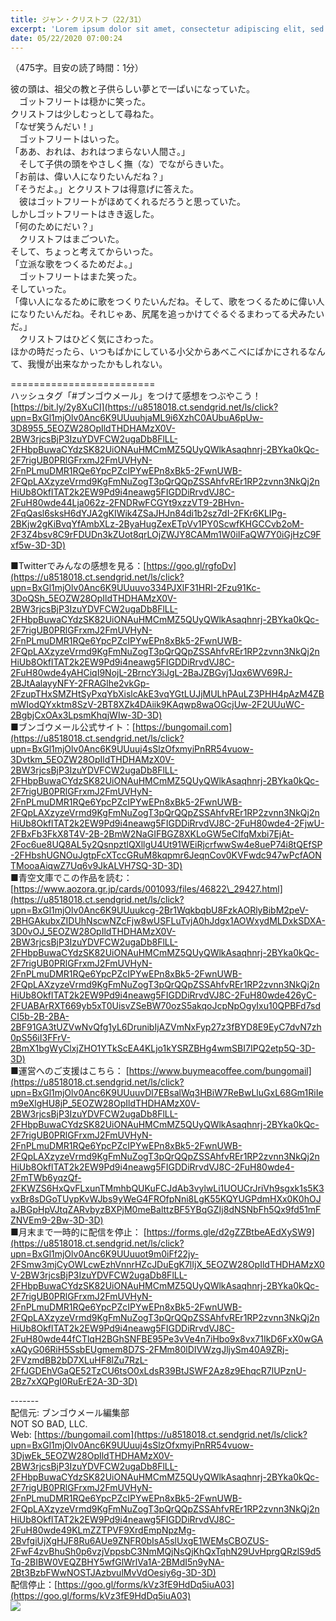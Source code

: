 ```yaml
---
title: ジャン・クリストフ（22/31）
excerpt: 'Lorem ipsum dolor sit amet, consectetur adipiscing elit, sed do eiusmod tempor incididunt ut labore et dolore magna aliqua. Praesent elementum facilisis leo vel fringilla est ullamcorper eget. At imperdiet dui accumsan sit amet nulla facilisi morbi tempus.'
date: 05/22/2020 07:00:24
---
```


（475字。目安の読了時間：1分）  
  
彼の頭は、祖父の教と子供らしい夢とで一ぱいになっていた。  
　ゴットフリートは穏かに笑った。  
クリストフは少しむっとして尋ねた。  
「なぜ笑うんだい！」  
　ゴットフリートはいった。  
「ああ、おれは、おれはつまらない人間さ。」  
　そして子供の頭をやさしく撫（な）でながらきいた。  
「お前は、偉い人になりたいんだね？」  
「そうだよ。」とクリストフは得意げに答えた。  
　彼はゴットフリートがほめてくれるだろうと思っていた。  
しかしゴットフリートはきき返した。  
「何のためにだい？」  
　クリストフはまごついた。  
そして、ちょっと考えてからいった。  
「立派な歌をつくるためだよ。」  
　ゴットフリートはまた笑った。  
そしていった。  
「偉い人になるために歌をつくりたいんだね。そして、歌をつくるために偉い人になりたいんだね。それじゃあ、尻尾を追っかけてぐるぐるまわってる犬みたいだ。」  
　クリストフはひどく気にさわった。  
ほかの時だったら、いつもばかにしている小父からあべこべにばかにされるなんて、我慢が出来なかったかもしれない。  
  
\=========================  
ハッシュタグ「#ブンゴウメール」をつけて感想をつぶやこう！　  
[https://bit.ly/2y8XuCI](https://u8518018.ct.sendgrid.net/ls/click?upn=BxGl1mjOlv0Anc6K9UUuuhjaML9i6XzhC0AUbuA6pUw-3D8955_5EOZW28OpIldTHDHAMzX0V-2BW3rjcsBjP3IzuYDVFCW2ugaDb8FlLL-2FHbpBuwaCYdzSK82UiONAuHMCmMZ5QUyQWlkAsaqhnrj-2BYka0kQc-2F7rigUB0PRlGFrxmJ2FmUVHyN-2FnPLmuDMR1RQe6YpcPZcIPYwEPn8xBk5-2FwnUWB-2FQpLAXzyzeVrmd9KgFmNuZogT3pQrQQpZSSAhfvREr1RP2zvnn3NkQj2nHiUb8OkflTAT2k2EW9Pd9i4neawg5FIGDDiRrvdVJ8C-2FuH80wde44Lja062z-2FNDRwFCGYt9xzzVT9-2BHvn-2FqQasl6sksH6dYJA2gKIWik4ZSaJHJn84di1b2sz7dI-2FKr6KLIPg-2BKjw2gKiBvqYfAmbXLz-2ByaHugZexETpVv1PY0ScwfKHGCCvb2oM-2F3Z4bsv8C9rFDUDn3kZUot8qrLOjZWJY8CAMm1W0iIFaQW7Y0iGjHzC9Fxf5w-3D-3D)  
  
■Twitterでみんなの感想を見る：[https://goo.gl/rgfoDv](https://u8518018.ct.sendgrid.net/ls/click?upn=BxGl1mjOlv0Anc6K9UUuuvo334PJXlF31HRI-2Fzu91Kc-3DoQSh_5EOZW28OpIldTHDHAMzX0V-2BW3rjcsBjP3IzuYDVFCW2ugaDb8FlLL-2FHbpBuwaCYdzSK82UiONAuHMCmMZ5QUyQWlkAsaqhnrj-2BYka0kQc-2F7rigUB0PRlGFrxmJ2FmUVHyN-2FnPLmuDMR1RQe6YpcPZcIPYwEPn8xBk5-2FwnUWB-2FQpLAXzyzeVrmd9KgFmNuZogT3pQrQQpZSSAhfvREr1RP2zvnn3NkQj2nHiUb8OkflTAT2k2EW9Pd9i4neawg5FIGDDiRrvdVJ8C-2FuH80wde4yAHCiqI9NojL-2BrncY3iJgL-2BaJZBGvj1Jqx6WV69RJ-2BJtAalayyNFY-2FRAGlhe2vkGp-2FzupTHxSMZHtSyPxqYbXislcAkE3vqYGtLUJjMULhPAuLZ3PHH4pAzM4ZBmWIodQYxktm8SzV-2BT8XZk4DAiik9KAqwp8waOGcjUw-2F2UUuWC-2BgbjCxOAx3LpsmKhqjWIw-3D-3D)  
■ブンゴウメール公式サイト：[https://bungomail.com](https://u8518018.ct.sendgrid.net/ls/click?upn=BxGl1mjOlv0Anc6K9UUuuj4sSlzOfxmyiPnRR54vuow-3Dvtkm_5EOZW28OpIldTHDHAMzX0V-2BW3rjcsBjP3IzuYDVFCW2ugaDb8FlLL-2FHbpBuwaCYdzSK82UiONAuHMCmMZ5QUyQWlkAsaqhnrj-2BYka0kQc-2F7rigUB0PRlGFrxmJ2FmUVHyN-2FnPLmuDMR1RQe6YpcPZcIPYwEPn8xBk5-2FwnUWB-2FQpLAXzyzeVrmd9KgFmNuZogT3pQrQQpZSSAhfvREr1RP2zvnn3NkQj2nHiUb8OkflTAT2k2EW9Pd9i4neawg5FIGDDiRrvdVJ8C-2FuH80wde4-2FjwU-2FBxFb3FkX8T4V-2B-2BmW2NaGIFBGZ8XKLoGW5eCIfqMxbi7EjAt-2Foc6ue8UQ8AL5y2QsnpztlQXllgU4Ut91WEiRjcrfwwSw4e8ueP74i8tQEfSP-2FHbshUGNOuJgtpFcXTccGRuM8kqpmr6JeqnCov0KVFwdc947wPcfAONTMooaAiqwZ7Uq6v9JkALVH7SQ-3D-3D)  
■青空文庫でこの作品を読む：[https://www.aozora.gr.jp/cards/001093/files/46822\_29427.html](https://u8518018.ct.sendgrid.net/ls/click?upn=BxGl1mjOlv0Anc6K9UUuukcg-2Br1WqkbqbU8FzkAORlyBibM2peV-2BHGAkubxZIDUhNscwNZcFjw8wUSFLuTvjA0hJdgx1AOWxydMLDxkSDXA-3D0vOJ_5EOZW28OpIldTHDHAMzX0V-2BW3rjcsBjP3IzuYDVFCW2ugaDb8FlLL-2FHbpBuwaCYdzSK82UiONAuHMCmMZ5QUyQWlkAsaqhnrj-2BYka0kQc-2F7rigUB0PRlGFrxmJ2FmUVHyN-2FnPLmuDMR1RQe6YpcPZcIPYwEPn8xBk5-2FwnUWB-2FQpLAXzyzeVrmd9KgFmNuZogT3pQrQQpZSSAhfvREr1RP2zvnn3NkQj2nHiUb8OkflTAT2k2EW9Pd9i4neawg5FIGDDiRrvdVJ8C-2FuH80wde426yC-2FUABArRXT669yb5xT0UisvZSeBW70ozS5akqoJcpNpOgyIxu10QPBFd7sdCI5b-2B-2BA-2BF91GA3tUZVwNvQfg1yL6DrunibIjAZVmNxFyp27z3fBYD8E9EyC7dvN7zh0pS56iI3FFrV-2BmX1bgWyClxjZHO1YTkScEA4KLjo1kYSRZBHg4wmSBI7IPQ2etp5Q-3D-3D)  
■運営へのご支援はこちら： [https://www.buymeacoffee.com/bungomail](https://u8518018.ct.sendgrid.net/ls/click?upn=BxGl1mjOlv0Anc6K9UUuuvDl7EBsalWq3HBiW7ReBwLluGxL68Gm1RiIem9eXlgHU8jP_5EOZW28OpIldTHDHAMzX0V-2BW3rjcsBjP3IzuYDVFCW2ugaDb8FlLL-2FHbpBuwaCYdzSK82UiONAuHMCmMZ5QUyQWlkAsaqhnrj-2BYka0kQc-2F7rigUB0PRlGFrxmJ2FmUVHyN-2FnPLmuDMR1RQe6YpcPZcIPYwEPn8xBk5-2FwnUWB-2FQpLAXzyzeVrmd9KgFmNuZogT3pQrQQpZSSAhfvREr1RP2zvnn3NkQj2nHiUb8OkflTAT2k2EW9Pd9i4neawg5FIGDDiRrvdVJ8C-2FuH80wde4-2FmTWb6yqzQf-2FKWZS6HxQvFLxunTMmhbQUKuFCJdAb3vylwLi1UOUCrJriVh9sgxk1s5K3vxBr8sDGoTUypKvWJbs9yWeG4FROfpNni8LgK55KQYUGPdmHXx0K0hOJaJBGpHpVJtqZARvbyzBXPjM0meBalttzBF5YBqGZIj8dNSNbFh5Qx9fd51mFZNVEm9-2Bw-3D-3D)  
■月末まで一時的に配信を停止： [https://forms.gle/d2gZZBtbeAEdXySW9](https://u8518018.ct.sendgrid.net/ls/click?upn=BxGl1mjOlv0Anc6K9UUuuot9m0iFf22jy-2FSmw3mjCyOWLcwEzhVnnrHZcJDuEgK7lIjX_5EOZW28OpIldTHDHAMzX0V-2BW3rjcsBjP3IzuYDVFCW2ugaDb8FlLL-2FHbpBuwaCYdzSK82UiONAuHMCmMZ5QUyQWlkAsaqhnrj-2BYka0kQc-2F7rigUB0PRlGFrxmJ2FmUVHyN-2FnPLmuDMR1RQe6YpcPZcIPYwEPn8xBk5-2FwnUWB-2FQpLAXzyzeVrmd9KgFmNuZogT3pQrQQpZSSAhfvREr1RP2zvnn3NkQj2nHiUb8OkflTAT2k2EW9Pd9i4neawg5FIGDDiRrvdVJ8C-2FuH80wde44fCTlqH2BGhSNFBE95Pe3vVe4n7iHbo9x8vx71IkD6FxX0wGAxAQyG06RiH5SsbEUgmem8D7S-2FMm80lDIVWzgJljySm40A9ZRj-2FVzmdBB2bD7XLuHF8lZu7RzL-2FfJGDEhVGaQE52TzCU6tsO0xLdsR39BtJSWF2Az8z9EhqcR7lUPznU-2Bz7xXQPgI0RuErE2A-3D-3D)  
  
\-------  
配信元: ブンゴウメール編集部  
NOT SO BAD, LLC.  
Web: [https://bungomail.com](https://u8518018.ct.sendgrid.net/ls/click?upn=BxGl1mjOlv0Anc6K9UUuuj4sSlzOfxmyiPnRR54vuow-3DjwEk_5EOZW28OpIldTHDHAMzX0V-2BW3rjcsBjP3IzuYDVFCW2ugaDb8FlLL-2FHbpBuwaCYdzSK82UiONAuHMCmMZ5QUyQWlkAsaqhnrj-2BYka0kQc-2F7rigUB0PRlGFrxmJ2FmUVHyN-2FnPLmuDMR1RQe6YpcPZcIPYwEPn8xBk5-2FwnUWB-2FQpLAXzyzeVrmd9KgFmNuZogT3pQrQQpZSSAhfvREr1RP2zvnn3NkQj2nHiUb8OkflTAT2k2EW9Pd9i4neawg5FIGDDiRrvdVJ8C-2FuH80wde49KLmZZTPVF9XrdEmpNpzMg-2BvfgiUjXgHJF8Ru6AUe9ZNFR0bIsA5slUxgE1WEMsCBOZUS-2FwF4zvBhuSh0p6vzjVppsbC3NmMQjNsQjKhQxTqhN29UvHprgQRzlS9d5Tq-2BIBW0VEQZBHY5wfGlWrlVa1A-2BMdI5n9yNA-2Bt3BzbFWwNOSTJAzbvulMvVdOesiy6g-3D-3D)  
配信停止：[https://goo.gl/forms/kVz3fE9HdDq5iuA03](https://goo.gl/forms/kVz3fE9HdDq5iuA03)  
![](https://u8518018.ct.sendgrid.net/wf/open?upn=ypZaqTjaYrwJSsa-2BLe7H7RcvxSux8rtM6dMtnptkxLQMLiJbmQ03whDMSt9-2BvxM-2BKE6ujadHWCHS-2FYDUUXrKB1ko48yvbyCc0cRihB-2Fp5Bay9wjnwFFFSOMUGZ1XsQFLK8tuHQBFLXFSkOiVMoxZU44ja4mlO6zBA0hvuPbDqhFR-2F8bpBeKFkgchbeHS1xm3Gb6jijmyeMpl90BxV-2BleEpD6dssDbtXRj-2Fjb4oYuhCFPiJ0dypdY2GFbaH06Z90qeK9RVLn32b9Ma1ZJ5FzLh516g-2BGRcdwpcWrmuERa0S-2F04uZyCtf-2BoIOvHPMJsMUURUxOPQtPry5ccV7O-2F-2BC-2B9SmaqwFLHVwbVTROsfQCfwpDvHcZe7lTtI-2BOAL9JLsTAS-2Bx-2B679mxibZ7rvfLnPkp8mYBhIIsPeIIXgUxBTu-2FJ-2FjvqFVw8xa48tPyveYnFotWYYSspvSL-2Fk4VD90OL69gQ-3D-3D)